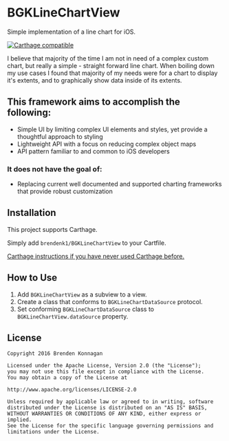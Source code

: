 # BGKLineChartView
Simple implementation of a line chart for iOS.

[![Carthage compatible](https://img.shields.io/badge/Carthage-compatible-4BC51D.svg?style=flat)](https://github.com/Carthage/Carthage)

I believe that majority of the time I am not in need of a complex custom chart, but really a simple - straight forward line chart. When boiling down my use cases I found that majority of my needs were for a chart to display it's extents, and to graphically show data inside of its extents.

## This framework aims to accomplish the following:
* Simple UI by limiting complex UI elements and styles, yet provide a thoughtful approach to styling
* Lightweight API with a focus on reducing complex object maps
* API pattern familiar to and common to iOS developers

### It does not have the goal of:
* Replacing current well documented and supported charting frameworks that provide robust customization

## Installation
This project supports Carthage. 

Simply add `brendenk1/BGKLineChartView` to your Cartfile. 

[Carthage instructions if you have never used Carthage before.](https://github.com/Carthage/Carthage) 

## How to Use
1. Add `BGKLineChartView` as a subview to a view.
2. Create a class that conforms to `BGKLineChartDataSource` protocol. 
3. Set conforming `BGKLineChartDataSource` class to `BGKLineChartView.dataSource` property.

## License
    Copyright 2016 Brenden Konnagan

    Licensed under the Apache License, Version 2.0 (the "License");
    you may not use this file except in compliance with the License.
    You may obtain a copy of the License at

    http://www.apache.org/licenses/LICENSE-2.0

    Unless required by applicable law or agreed to in writing, software
    distributed under the License is distributed on an "AS IS" BASIS,
    WITHOUT WARRANTIES OR CONDITIONS OF ANY KIND, either express or implied.
    See the License for the specific language governing permissions and
    limitations under the License.
